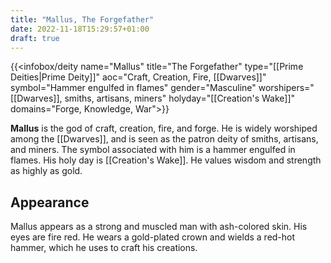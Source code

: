 ```yaml
---
title: "Mallus, The Forgefather"
date: 2022-11-18T15:29:57+01:00
draft: true
---
```


{{<infobox/deity name="Mallus"
title="The Forgefather"
type="[[Prime Deities|Prime Deity]]"
aoc="Craft, Creation, Fire, [[Dwarves]]"
symbol="Hammer engulfed in flames"
gender="Masculine"
worshipers="[[Dwarves]], smiths, artisans, miners"
holyday="[[Creation's Wake]]"
domains="Forge, Knowledge, War">}}

**Mallus** is the god of craft, creation, fire, and forge. He is widely worshiped among the [[Dwarves]], and is seen as the patron deity of smiths, artisans, and miners. The symbol associated with him is a hammer engulfed in flames. His holy day is [[Creation's Wake]]. He values wisdom and strength as highly as gold.

## Appearance
Mallus appears as a strong and muscled man with ash-colored skin. His eyes are fire red. He wears a gold-plated crown and wields a red-hot hammer, which he uses to craft his creations.